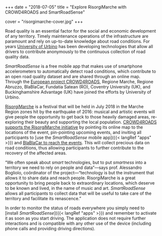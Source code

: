 +++
date = "2018-07-05"
title = "Explore RisorgiMarche with CROWD4ROADS and SmartRoadSense"

cover = "risorgimarche-cover.jpg"
+++

Road quality is an essential factor for the social and economic development of any territory. Timely maintenance operations of the infrastructure are paramount and rely on up-to-date knowledge about road conditions. For years [University of Urbino](http://informatica.uniurb.it/) has been developing technologies that allow all drivers to contribute anonymously to the continuous collection of road quality data.

*SmartRoadSense* is a free mobile app that makes use of smartphone accelerometers to automatically detect road conditions, which contribute to an open road quality dataset and are shared through an online map. Through the [European project CROWD4ROADS](http://www.c4rs.eu), Regione Marche, Regione Abruzzo, BlaBlaCar, Fundatia Satean&nbsp;(RO), Coventry University&nbsp;(UK), and Buckinghamshire Advantage&nbsp;(UK) have joined the efforts by University of Urbino.

[RisorgiMarche](https://risorgimarche.it/) is a festival that will be held in July&nbsp;2018 in the Marche Region zones hit by the earthquake of&nbsp;2016: musical and artistic events will give people the opportunity to get back to those heavily damaged areas, re-exploring their beauty and supporting the local population.
[CROWD4ROADS supports the RisorgiMarche initiative](http://www.c4rs.eu/news/risorgimarche-with-crowd4roads-and-smartroadsense/) by pointing its online map to the locations of the event, pin-pointing upcoming events, and inviting all participants to [use the *SmartRoadSense* mobile app]({{< langRef "apps" >}}) and [BlaBlaCar to reach the events](https://www.blablacar.it/blablalife/destinazioni/blablacar-risorgimarche-smartroadsense). This will collect precious data on road conditions, thus allowing participants to further contribute to the recovery of the affected areas.

“We often speak about *smart* technologies, but to put *smartness* into a territory we need to rely on people and data”&mdash;says prof.&nbsp;Alessandro Bogliolo, coördinator of the project&mdash;“technology is but the instrument that allows it to share data and reach people. RisorgiMarche is a great opportunity to bring people back to extraordinary locations, which deserve to be known and lived, in the name of music and art. *SmartRoadSense* allows all participants to collect data that will be useful to take care of the territory and facilitate its renascence.”

In order to monitor the status of roads everywhere you simply need to [install *SmartRoadSense*]({{< langRef "apps" >}}) and remember to activate it as soon as you start driving. The application does not require further interactions and is compatible with any other use of the device (including phone calls and providing driving directions).
